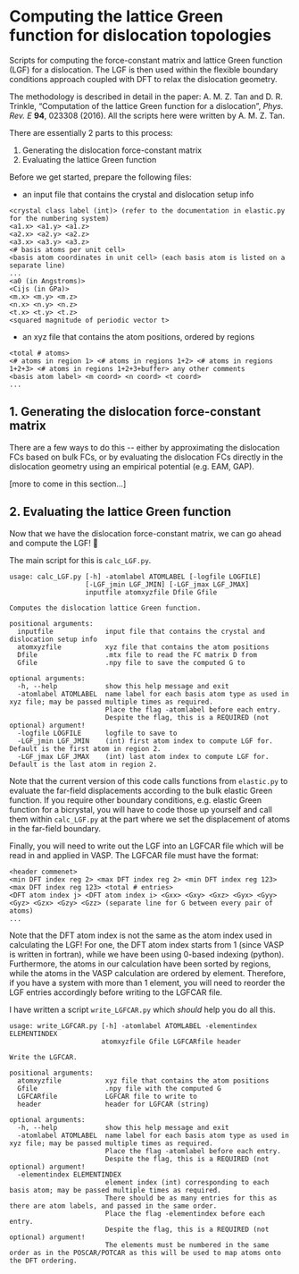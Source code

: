 # Computing the lattice Green function for dislocation topologies

Scripts for computing the force-constant matrix and lattice Green function (LGF) for a dislocation. The LGF is then used within the flexible boundary conditions approach coupled with DFT to relax the dislocation geometry.

The methodology is described in detail in the paper: A. M. Z. Tan and D. R. Trinkle, “Computation of the lattice Green function for a dislocation”, *Phys. Rev. E* **94**, 023308 (2016). All the scripts here were written by A. M. Z. Tan. 

There are essentially 2 parts to this process:
1. Generating the dislocation force-constant matrix
2. Evaluating the lattice Green function

Before we get started, prepare the following files:
- an input file that contains the crystal and dislocation setup info
```
<crystal class label (int)> (refer to the documentation in elastic.py for the numbering system)
<a1.x> <a1.y> <a1.z>
<a2.x> <a2.y> <a2.z>
<a3.x> <a3.y> <a3.z>
<# basis atoms per unit cell>
<basis atom coordinates in unit cell> (each basis atom is listed on a separate line)
...
<a0 (in Angstroms)>
<Cijs (in GPa)>
<m.x> <m.y> <m.z>
<n.x> <n.y> <n.z>
<t.x> <t.y> <t.z>
<squared magnitude of periodic vector t>
```
- an xyz file that contains the atom positions, ordered by regions
```
<total # atoms>
<# atoms in region 1> <# atoms in regions 1+2> <# atoms in regions 1+2+3> <# atoms in regions 1+2+3+buffer> any other comments
<basis atom label> <m coord> <n coord> <t coord>
...
```


## 1. Generating the dislocation force-constant matrix

There are a few ways to do this -- either by approximating the dislocation FCs based on bulk FCs, or by evaluating the dislocation FCs directly in the dislocation geometry using an empirical potential (e.g. EAM, GAP).

[more to come in this section...]

## 2. Evaluating the lattice Green function

Now that we have the dislocation force-constant matrix, we can go ahead and compute the LGF! :tada:

The main script for this is `calc_LGF.py`.
```
usage: calc_LGF.py [-h] -atomlabel ATOMLABEL [-logfile LOGFILE]
                   [-LGF_jmin LGF_JMIN] [-LGF_jmax LGF_JMAX]
                   inputfile atomxyzfile Dfile Gfile

Computes the dislocation lattice Green function.

positional arguments:
  inputfile             input file that contains the crystal and dislocation setup info
  atomxyzfile           xyz file that contains the atom positions
  Dfile                 .mtx file to read the FC matrix D from
  Gfile                 .npy file to save the computed G to

optional arguments:
  -h, --help            show this help message and exit
  -atomlabel ATOMLABEL  name label for each basis atom type as used in xyz file; may be passed multiple times as required.
						Place the flag -atomlabel before each entry.
						Despite the flag, this is a REQUIRED (not optional) argument!
  -logfile LOGFILE      logfile to save to
  -LGF_jmin LGF_JMIN    (int) first atom index to compute LGF for. Default is the first atom in region 2.
  -LGF_jmax LGF_JMAX    (int) last atom index to compute LGF for. Default is the last atom in region 2.
```

Note that the current version of this code calls functions from `elastic.py` to evaluate the far-field displacements according to the bulk elastic Green function. If you require other boundary conditions, e.g. elastic Green function for a bicrystal, you will have to code those up yourself and call them within `calc_LGF.py` at the part where we set the displacement of atoms in the far-field boundary.

Finally, you will need to write out the LGF into an LGFCAR file which will be read in and applied in VASP. The LGFCAR file must have the format:
```
<header commenet>
<min DFT index reg 2> <max DFT index reg 2> <min DFT index reg 123> <max DFT index reg 123> <total # entries>
<DFT atom index j> <DFT atom index i> <Gxx> <Gxy> <Gxz> <Gyx> <Gyy> <Gyz> <Gzx> <Gzy> <Gzz> (separate line for G between every pair of atoms)
...
```
Note that the DFT atom index is not the same as the atom index used in calculating the LGF! For one, the DFT atom index starts from 1 (since VASP is written in fortran), while we have been using 0-based indexing (python). Furthermore, the atoms in our calculation have been sorted by regions, while the atoms in the VASP calculation are ordered by element. Therefore, if you have a system with more than 1 element, you will need to reorder the LGF entries accordingly before writing to the LGFCAR file.

I have written a script `write_LGFCAR.py` which *should* help you do all this.
```
usage: write_LGFCAR.py [-h] -atomlabel ATOMLABEL -elementindex ELEMENTINDEX
                       atomxyzfile Gfile LGFCARfile header

Write the LGFCAR.

positional arguments:
  atomxyzfile           xyz file that contains the atom positions
  Gfile                 .npy file with the computed G
  LGFCARfile            LGFCAR file to write to
  header                header for LGFCAR (string)

optional arguments:
  -h, --help            show this help message and exit
  -atomlabel ATOMLABEL  name label for each basis atom type as used in xyz file; may be passed multiple times as required.
						Place the flag -atomlabel before each entry.
						Despite the flag, this is a REQUIRED (not optional) argument!
  -elementindex ELEMENTINDEX
                        element index (int) corresponding to each basis atom; may be passed multiple times as required.
						There should be as many entries for this as there are atom labels, and passed in the same order.
						Place the flag -elementindex before each entry.
						Despite the flag, this is a REQUIRED (not optional) argument!
						The elements must be numbered in the same order as in the POSCAR/POTCAR as this will be used to map atoms onto the DFT ordering.
```



